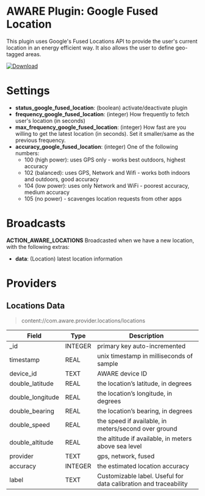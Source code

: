 AWARE Plugin: Google Fused Location
===================================

This plugin uses Google's Fused Locations API to provide the user's current location in an energy efficient way. It also allows the user to define geo-tagged areas.

[ ![Download](https://api.bintray.com/packages/denzilferreira/com.awareframework/com.aware.plugin.google.fused_location/images/download.svg) ](https://bintray.com/denzilferreira/com.awareframework/com.aware.plugin.google.fused_location/_latestVersion)

# Settings
* **status_google_fused_location**: (boolean) activate/deactivate plugin
* **frequency_google_fused_location**: (integer) How frequently to fetch user's location (in seconds)
* **max_frequency_google_fused_location**: (integer) How fast are you willing to get the latest location (in seconds). Set it smaller/same as the previous frequency.
* **accuracy_google_fused_location**: (integer) One of the following numbers:
    * 100 (high power): uses GPS only - works best outdoors, highest accuracy
    * 102 (balanced): uses GPS, Network and Wifi - works both indoors and outdoors, good accuracy
    * 104 (low power): uses only Network and WiFi - poorest accuracy, medium accuracy
    * 105 (no power) - scavenges location requests from other apps

# Broadcasts
**ACTION_AWARE_LOCATIONS**
Broadcasted when we have a new location, with the following extras:
- **data**: (Location) latest location information
    
# Providers
##  Locations Data
> content://com.aware.provider.locations/locations

Field | Type | Description
----- | ---- | -----------
_id | INTEGER | primary key auto-incremented
timestamp | REAL | unix timestamp in milliseconds of sample
device_id | TEXT | AWARE device ID
double_latitude | REAL | the location’s latitude, in degrees
double_longitude	| REAL | the location’s longitude, in degrees
double_bearing | REAL |	the location’s bearing, in degrees
double_speed |	REAL | the speed if available, in meters/second over ground
double_altitude | REAL | the altitude if available, in meters above sea level
provider | TEXT | gps, network, fused
accuracy | INTEGER | the estimated location accuracy
label | TEXT | Customizable label. Useful for data calibration and traceability
